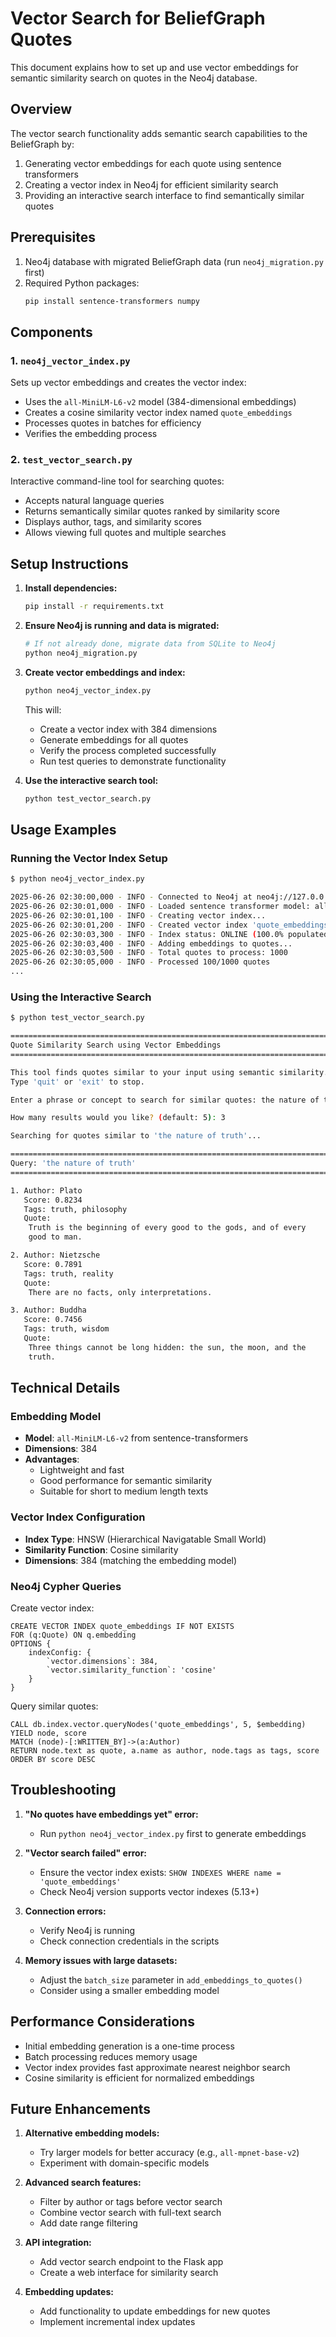 # Vector Search for BeliefGraph Quotes

This document explains how to set up and use vector embeddings for semantic similarity search on quotes in the Neo4j database.

## Overview

The vector search functionality adds semantic search capabilities to the BeliefGraph by:
1. Generating vector embeddings for each quote using sentence transformers
2. Creating a vector index in Neo4j for efficient similarity search
3. Providing an interactive search interface to find semantically similar quotes

## Prerequisites

1. Neo4j database with migrated BeliefGraph data (run `neo4j_migration.py` first)
2. Required Python packages:
   ```bash
   pip install sentence-transformers numpy
   ```

## Components

### 1. `neo4j_vector_index.py`
Sets up vector embeddings and creates the vector index:
- Uses the `all-MiniLM-L6-v2` model (384-dimensional embeddings)
- Creates a cosine similarity vector index named `quote_embeddings`
- Processes quotes in batches for efficiency
- Verifies the embedding process

### 2. `test_vector_search.py`
Interactive command-line tool for searching quotes:
- Accepts natural language queries
- Returns semantically similar quotes ranked by similarity score
- Displays author, tags, and similarity scores
- Allows viewing full quotes and multiple searches

## Setup Instructions

1. **Install dependencies:**
   ```bash
   pip install -r requirements.txt
   ```

2. **Ensure Neo4j is running and data is migrated:**
   ```bash
   # If not already done, migrate data from SQLite to Neo4j
   python neo4j_migration.py
   ```

3. **Create vector embeddings and index:**
   ```bash
   python neo4j_vector_index.py
   ```
   
   This will:
   - Create a vector index with 384 dimensions
   - Generate embeddings for all quotes
   - Verify the process completed successfully
   - Run test queries to demonstrate functionality

4. **Use the interactive search tool:**
   ```bash
   python test_vector_search.py
   ```

## Usage Examples

### Running the Vector Index Setup

```bash
$ python neo4j_vector_index.py

2025-06-26 02:30:00,000 - INFO - Connected to Neo4j at neo4j://127.0.0.1:7687
2025-06-26 02:30:01,000 - INFO - Loaded sentence transformer model: all-MiniLM-L6-v2
2025-06-26 02:30:01,100 - INFO - Creating vector index...
2025-06-26 02:30:01,200 - INFO - Created vector index 'quote_embeddings' with 384 dimensions
2025-06-26 02:30:03,300 - INFO - Index status: ONLINE (100.0% populated)
2025-06-26 02:30:03,400 - INFO - Adding embeddings to quotes...
2025-06-26 02:30:03,500 - INFO - Total quotes to process: 1000
2025-06-26 02:30:05,000 - INFO - Processed 100/1000 quotes
...
```

### Using the Interactive Search

```bash
$ python test_vector_search.py

================================================================================
Quote Similarity Search using Vector Embeddings
================================================================================

This tool finds quotes similar to your input using semantic similarity.
Type 'quit' or 'exit' to stop.

Enter a phrase or concept to search for similar quotes: the nature of truth

How many results would you like? (default: 5): 3

Searching for quotes similar to 'the nature of truth'...

================================================================================
Query: 'the nature of truth'
================================================================================

1. Author: Plato
   Score: 0.8234
   Tags: truth, philosophy
   Quote:
    Truth is the beginning of every good to the gods, and of every
    good to man.

2. Author: Nietzsche
   Score: 0.7891
   Tags: truth, reality
   Quote:
    There are no facts, only interpretations.

3. Author: Buddha
   Score: 0.7456
   Tags: truth, wisdom
   Quote:
    Three things cannot be long hidden: the sun, the moon, and the
    truth.
```

## Technical Details

### Embedding Model
- **Model**: `all-MiniLM-L6-v2` from sentence-transformers
- **Dimensions**: 384
- **Advantages**: 
  - Lightweight and fast
  - Good performance for semantic similarity
  - Suitable for short to medium length texts

### Vector Index Configuration
- **Index Type**: HNSW (Hierarchical Navigatable Small World)
- **Similarity Function**: Cosine similarity
- **Dimensions**: 384 (matching the embedding model)

### Neo4j Cypher Queries

Create vector index:
```cypher
CREATE VECTOR INDEX quote_embeddings IF NOT EXISTS
FOR (q:Quote) ON q.embedding
OPTIONS {
    indexConfig: {
        `vector.dimensions`: 384,
        `vector.similarity_function`: 'cosine'
    }
}
```

Query similar quotes:
```cypher
CALL db.index.vector.queryNodes('quote_embeddings', 5, $embedding)
YIELD node, score
MATCH (node)-[:WRITTEN_BY]->(a:Author)
RETURN node.text as quote, a.name as author, node.tags as tags, score
ORDER BY score DESC
```

## Troubleshooting

1. **"No quotes have embeddings yet" error:**
   - Run `python neo4j_vector_index.py` first to generate embeddings

2. **"Vector search failed" error:**
   - Ensure the vector index exists: `SHOW INDEXES WHERE name = 'quote_embeddings'`
   - Check Neo4j version supports vector indexes (5.13+)

3. **Connection errors:**
   - Verify Neo4j is running
   - Check connection credentials in the scripts

4. **Memory issues with large datasets:**
   - Adjust the `batch_size` parameter in `add_embeddings_to_quotes()`
   - Consider using a smaller embedding model

## Performance Considerations

- Initial embedding generation is a one-time process
- Batch processing reduces memory usage
- Vector index provides fast approximate nearest neighbor search
- Cosine similarity is efficient for normalized embeddings

## Future Enhancements

1. **Alternative embedding models:**
   - Try larger models for better accuracy (e.g., `all-mpnet-base-v2`)
   - Experiment with domain-specific models

2. **Advanced search features:**
   - Filter by author or tags before vector search
   - Combine vector search with full-text search
   - Add date range filtering

3. **API integration:**
   - Add vector search endpoint to the Flask app
   - Create a web interface for similarity search

4. **Embedding updates:**
   - Add functionality to update embeddings for new quotes
   - Implement incremental index updates
